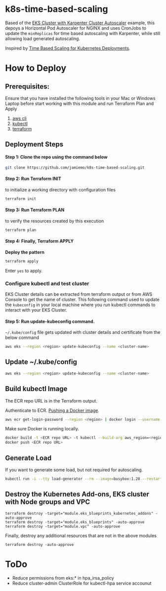 # k8s-time-based-scaling
Based of the [EKS Cluster with Karpenter Cluster Autoscaler](https://github.com/aws-ia/terraform-aws-eks-blueprints/tree/main/examples/karpenter) example, this depoys a Horizontal Pod Autoscaler for NGINX and uses CronJobs to update the `minReplicas` for time based autoscaling with Karpenter, while still allowing load generated autoscaling.

Inspired by [Time Based Scaling for Kubernetes Deployments](https://medium.com/symbl-ai-engineering-and-data-science/time-based-scaling-for-kubernetes-deployments-9ef7ada93eb7).

# How to Deploy

## Prerequisites:

Ensure that you have installed the following tools in your Mac or Windows Laptop before start working with this module and run Terraform Plan and Apply

1. [aws cli](https://docs.aws.amazon.com/cli/latest/userguide/install-cliv2.html)
2. [kubectl](https://Kubernetes.io/docs/tasks/tools/)
3. [terraform](https://learn.hashicorp.com/tutorials/terraform/install-cli)

## Deployment Steps

#### Step 1: Clone the repo using the command below

```sh
git clone https://github.com/jamiemo/k8s-time-based-scaling.git
```

#### Step 2: Run Terraform INIT

to initialize a working directory with configuration files

```sh
terraform init
```

#### Step 3: Run Terraform PLAN

to verify the resources created by this execution

```sh
terraform plan
```

#### Step 4: Finally, Terraform APPLY

**Deploy the pattern**

```sh
terraform apply
```

Enter `yes` to apply.

### Configure kubectl and test cluster

EKS Cluster details can be extracted from terraform output or from AWS Console to get the name of cluster. This following command used to update the `kubeconfig` in your local machine where you run kubectl commands to interact with your EKS Cluster.

#### Step 5: Run update-kubeconfig command.

`~/.kube/config` file gets updated with cluster details and certificate from the below command

```sh
aws eks --region <region> update-kubeconfig --name <cluster-name>
```

## Update ~/.kube/config

 ```sh
aws eks --region <region> update-kubeconfig --name <cluster-name>    
```

## Build kubectl Image
The ECR repo URL is in the Terraform output.

Authenticate to ECR. [Pushing a Docker image](https://docs.aws.amazon.com/AmazonECR/latest/userguide/docker-push-ecr-image.html).

```sh
aws ecr get-login-password --region <region> | docker login --username AWS --password-stdin <ECR FQDN>
```

Make sure Docker is running locally.

```sh
docker build -t <ECR repo URL> -t kubectl --build-arg aws_region=<region> --build-arg cluster_name=<cluster name> .
docker push <ECR repo URL>
```

## Generate Load
If you want to generate some load, but not required for autoscaling.

```sh
kubectl run -i --tty load-generator --rm --image=busybox:1.28 --restart=Never -- /bin/sh -c "while true; do wget -q -O- http://nginx-demo; done"
```

## Destroy the Kubernetes Add-ons, EKS cluster with Node groups and VPC

    terraform destroy -target="module.eks_blueprints_kubernetes_addons" -auto-approve
    terraform destroy -target="module.eks_blueprints" -auto-approve
    terraform destroy -target="module.vpc" -auto-approve

Finally, destroy any additional resources that are not in the above modules

    terraform destroy -auto-approve

# ToDo
- Reduce permissions from eks:* in hpa_irsa_policy
- Reduce cluster-admin ClusterRole for kubectl-hpa service accounut